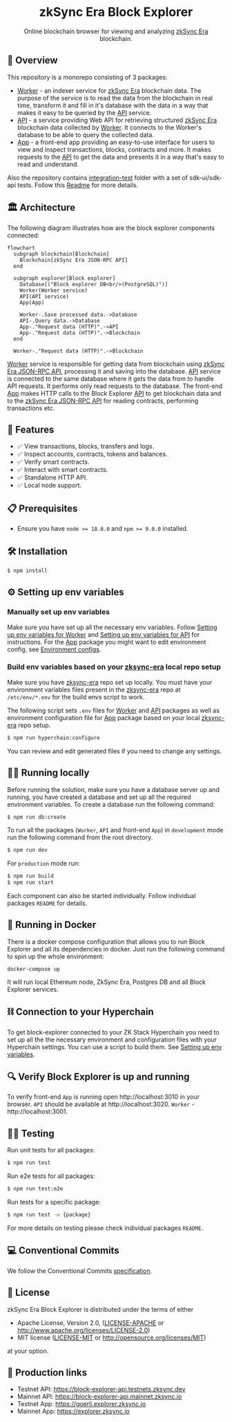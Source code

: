 <h1 align="center">zkSync Era Block Explorer</h1>

<p align="center">Online blockchain browser for viewing and analyzing <a href="https://zksync.io">zkSync Era</a> blockchain.</p>

## 📌 Overview
This repository is a monorepo consisting of 3 packages:
- [Worker](./packages/worker) - an indexer service for [zkSync Era](https://zksync.io) blockchain data. The purpose of the service is to read the data from the blockchain in real time, transform it and fill in it's database with the data in a way that makes it easy to be queried by the [API](./packages/api) service.
- [API](./packages/api) - a service providing Web API for retrieving structured [zkSync Era](https://zksync.io) blockchain data collected by [Worker](./packages/worker). It connects to the Worker's database to be able to query the collected data.
- [App](./packages/app) - a front-end app providing an easy-to-use interface for users to view and inspect transactions, blocks, contracts and more. It makes requests to the [API](./packages/api) to get the data and presents it in a way that's easy to read and understand.

Also the repository contains [integration-test](./integration-tests) folder with a set of sdk-ui/sdk-api tests. Follow this [Readme](./integration-tests/README.md) for more details.

## 🏛 Architecture
The following diagram illustrates how are the block explorer components connected:

```mermaid
flowchart
  subgraph blockchain[Blockchain]
    Blockchain[zkSync Era JSON-RPC API]
  end

  subgraph explorer[Block explorer]
    Database[("Block explorer DB<br/>(PostgreSQL)")]
    Worker(Worker service)
    API(API service)
    App(App)

    Worker-.Save processed data.->Database
    API-.Query data.->Database
    App-."Request data (HTTP)".->API
    App-."Request data (HTTP)".->Blockchain
  end

  Worker-."Request data (HTTP)".->Blockchain
```

[Worker](./packages/worker) service is responsible for getting data from blockchain using [zkSync Era JSON-RPC API](https://era.zksync.io/docs/api/api.html), processing it and saving into the database. [API](./packages/api) service is connected to the same database where it gets the data from to handle API requests. It performs only read requests to the database. The front-end [App](./packages/app) makes HTTP calls to the Block Explorer [API](./packages/api) to get blockchain data and to the [zkSync Era JSON-RPC API](https://era.zksync.io/docs/api/api.html) for reading contracts, performing transactions etc.

## 🚀 Features

- ✅ View transactions, blocks, transfers and logs.
- ✅ Inspect accounts, contracts, tokens and balances.
- ✅ Verify smart contracts.
- ✅ Interact with smart contracts.
- ✅ Standalone HTTP API.
- ✅ Local node support.

## 📋 Prerequisites

- Ensure you have `node >= 18.0.0` and `npm >= 9.0.0` installed.

## 🛠 Installation

```bash
$ npm install
```

## ⚙️ Setting up env variables

### Manually set up env variables
Make sure you have set up all the necessary env variables. Follow [Setting up env variables for Worker](./packages/worker#setting-up-env-variables) and [Setting up env variables for API](./packages/api#setting-up-env-variables) for instructions. For the [App](./packages/app) package you might want to edit environment config, see [Environment configs](./packages/app#environment-configs).

### Build env variables based on your [zksync-era](https://github.com/matter-labs/zksync-era) local repo setup
Make sure you have [zksync-era](https://github.com/matter-labs/zksync-era) repo set up locally. You must have your environment variables files present in the [zksync-era](https://github.com/matter-labs/zksync-era) repo at `/etc/env/*.env` for the build envs script to work.

The following script sets `.env` files for [Worker](./packages/worker) and [API](./packages/api) packages as well as environment configuration file for [App](./packages/app) package based on your local [zksync-era](https://github.com/matter-labs/zksync-era) repo setup.
```bash
$ npm run hyperchain:configure
```
You can review and edit generated files if you need to change any settings.

## 👨‍💻 Running locally

Before running the solution, make sure you have a database server up and running, you have created a database and set up all the required environment variables.
To create a database run the following command:
```bash
$ npm run db:create
```

To run all the packages (`Worker`, `API` and front-end `App`) in `development` mode run the following command from the root directory.
```bash
$ npm run dev
```

For `production` mode run:
```bash
$ npm run build
$ npm run start
```

Each component can also be started individually. Follow individual packages `README` for details.

## 🐳 Running in Docker
There is a docker compose configuration that allows you to run Block Explorer and all its dependencies in docker. Just run the following command to spin up the whole environment:
```
docker-compose up
```
It will run local Ethereum node, ZkSync Era, Postgres DB and all Block Explorer services.

## ⛓️ Connection to your Hyperchain
To get block-explorer connected to your ZK Stack Hyperchain you need to set up all the the necessary environment and configuration files with your Hyperchain settings. You can use a script to build them. See [Setting up env variables](#%EF%B8%8F-setting-up-env-variables).

## 🔍 Verify Block Explorer is up and running

To verify front-end `App` is running open http://localhost:3010 in your browser. `API` should be available at http://localhost:3020. `Worker` - http://localhost:3001.

## 🕵️‍♂️ Testing
Run unit tests for all packages:
```bash
$ npm run test
```
Run e2e tests for all packages:
```bash
$ npm run test:e2e
```
Run tests for a specific package:
```bash
$ npm run test -w {package}
```
For more details on testing please check individual packages `README`.

## 💻 Conventional Commits
We follow the Conventional Commits [specification](https://www.conventionalcommits.org/en/v1.0.0/#specification).

## 📘 License
zkSync Era Block Explorer is distributed under the terms of either

- Apache License, Version 2.0, ([LICENSE-APACHE](LICENSE-APACHE) or <http://www.apache.org/licenses/LICENSE-2.0>)
- MIT license ([LICENSE-MIT](LICENSE-MIT) or <http://opensource.org/licenses/MIT>)

at your option.

## 🔗 Production links
- Testnet API: https://block-explorer-api.testnets.zksync.dev
- Mainnet API: https://block-explorer-api.mainnet.zksync.io
- Testnet App: https://goerli.explorer.zksync.io
- Mainnet App: https://explorer.zksync.io
